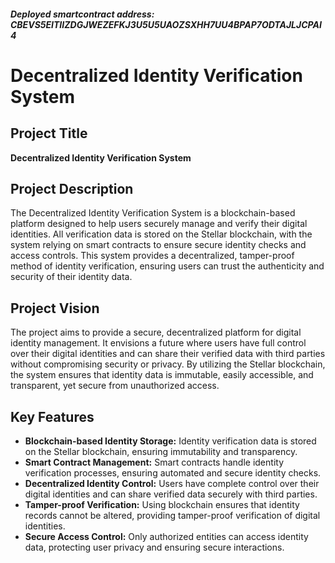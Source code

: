 ##### Deployed smartcontract address: CBEVS5EITIIZDGJWEZEFKJ3U5U5UAOZSXHH7UU4BPAP7ODTAJLJCPAI4

# Decentralized Identity Verification System

## Project Title
**Decentralized Identity Verification System**

## Project Description
The Decentralized Identity Verification System is a blockchain-based platform designed to help users securely manage and verify their digital identities. All verification data is stored on the Stellar blockchain, with the system relying on smart contracts to ensure secure identity checks and access controls. This system provides a decentralized, tamper-proof method of identity verification, ensuring users can trust the authenticity and security of their identity data.

## Project Vision
The project aims to provide a secure, decentralized platform for digital identity management. It envisions a future where users have full control over their digital identities and can share their verified data with third parties without compromising security or privacy. By utilizing the Stellar blockchain, the system ensures that identity data is immutable, easily accessible, and transparent, yet secure from unauthorized access.

## Key Features
- **Blockchain-based Identity Storage:** Identity verification data is stored on the Stellar blockchain, ensuring immutability and transparency.
- **Smart Contract Management:** Smart contracts handle identity verification processes, ensuring automated and secure identity checks.
- **Decentralized Identity Control:** Users have complete control over their digital identities and can share verified data securely with third parties.
- **Tamper-proof Verification:** Using blockchain ensures that identity records cannot be altered, providing tamper-proof verification of digital identities.
- **Secure Access Control:** Only authorized entities can access identity data, protecting user privacy and ensuring secure interactions.
